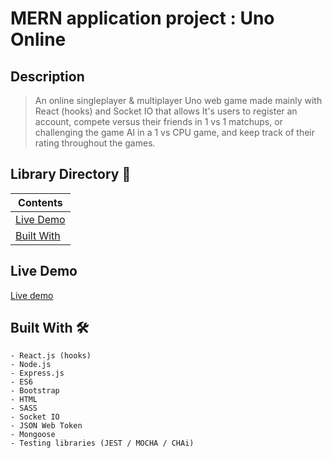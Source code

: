 # MERN application project : Uno Online

## Description

> An online singleplayer & multiplayer Uno web game made mainly with React (hooks) and Socket IO that allows It's users to register an account, compete versus their friends in 1 vs 1 matchups, or challenging the game AI in a 1 vs CPU game, and keep track of their rating throughout the games.

## Library Directory 📙

| Contents                  |
| ------------------------- |
| [Live Demo](#live-demo)   |
| [Built With](#built-with) |

## Live Demo

[Live demo](http://xxx.com/)

## Built With 🛠

```
- React.js (hooks)
- Node.js
- Express.js
- ES6
- Bootstrap
- HTML
- SASS
- Socket IO
- JSON Web Token
- Mongoose
- Testing libraries (JEST / MOCHA / CHAi)
```

